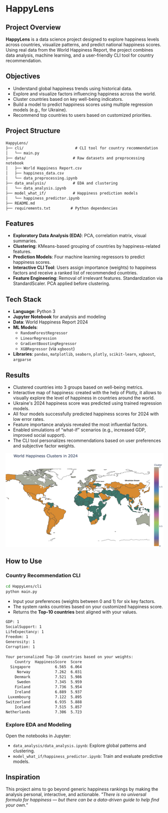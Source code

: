 
# HappyLens

## Project Overview

**HappyLens** is a data science project designed to explore happiness levels across countries, visualize patterns, and predict national happiness scores. Using real data from the World Happiness Report, the project  combines data analysis, machine learning, and a user-friendly CLI tool for country recommendation.


## Objectives

- Understand global happiness trends using historical data.
- Explore and visualize factors influencing happiness across the world.
- Cluster countries based on key well-being indicators.
- Build a model to predict happiness scores using multiple regression models (e.g., for Ukraine).
- Recommend top countries to users based on customized priorities.

## Project Structure

```
HappyLens/
├── cli/                       # CLI tool for country recommendation
│   └── main.py
├── data/                     # Raw datasets and preprocessing notebook
│   ├── World Happiness Report.csv
│   ├── happiness_data.csv
│   └── data_preprocessing.ipynb
├── data_analysis/            # EDA and clustering
│   └── data_analysis.ipynb
├── model_what_if/            # Happiness prediction models
│   └── happiness_predictor.ipynb
├── README.md
├── requirements.txt         # Python dependencies
```

## Features

- **Exploratory Data Analysis (EDA)**: PCA, correlation matrix, visual summaries.
- **Clustering**: KMeans-based grouping of countries by happiness-related features.
- **Prediction Models**: Four machine learning regressors to predict happiness scores.
- **Interactive CLI Tool**: Users assign importance (weights) to happiness factors and receive a ranked list of recommended countries.
- **Feature Engineering**: Removal of irrelevant features. Standardization via StandardScaler. PCA applied before clustering.


## Tech Stack

- **Language**: Python 3
- **Jupyter Notebook** for analysis and modeling
- **Data**: World Happiness Report 2024
- **ML Models**:
  - `RandomForestRegressor`
  - `LinearRegression`
  - `GradientBoostingRegressor`
  - `XGBRegressor` (via `xgboost`)
- **Libraries**: `pandas`, `matplotlib`, `seaborn`, `plotly`, `scikit-learn`, `xgboost`, `argparse`


## Results

- Clustered countries into 3 groups based on well-being metrics.
- Interactive map of happiness: created with the help of Plotly, it allows to visually explore the level of happiness in countries around the world.
- Ukraine's 2024 happiness score was predicted using trained regression models.
- All four models successfully predicted happiness scores for 2024 with low error rates.
- Feature importance analysis revealed the most influential factors.
- Enabled simulations of “what-if” scenarios (e.g., increased GDP, improved social support).
- The CLI tool personalizes recommendations based on user preferences and subjective factor weights.

![alt text](image.png)


## How to Use

### Country Recommendation CLI

```bash
cd HappyLens/cli
python main.py
```

- Input your preferences (weights between 0 and 1) for six key factors.
- The system ranks countries based on your customized happiness score.
- Returns the **Top-10 countries** best aligned with your values.

```Please enter weights for each factor (between 0 and 1).
GDP: 1
SocialSupport: 1
LifeExpectancy: 1
Freedom: 1
Generosity: 1
Corruption: 1

Your personalized Top-10 countries based on your weights:
    Country  HappinessScore  Score
  Singapore           6.565  6.064
     Norway           7.262  6.031
    Denmark           7.521  5.986
     Sweden           7.345  5.959
    Finland           7.736  5.954
    Ireland           6.889  5.937
 Luxembourg           7.122  5.895
Switzerland           6.935  5.888
    Iceland           7.515  5.857
Netherlands           7.306  5.723
```


### Explore EDA and Modeling

Open the notebooks in Jupyter:

- `data_analysis/data_analysis.ipynb`: Explore global patterns and clustering.
- `model_what_if/happiness_predictor.ipynb`: Train and evaluate predictive models.


## Inspiration

This project aims to go beyond generic happiness rankings by making the analysis personal, interactive, and actionable.
	*"There is no universal formula for happiness — but there can be a data-driven guide to help find your 	own."*


